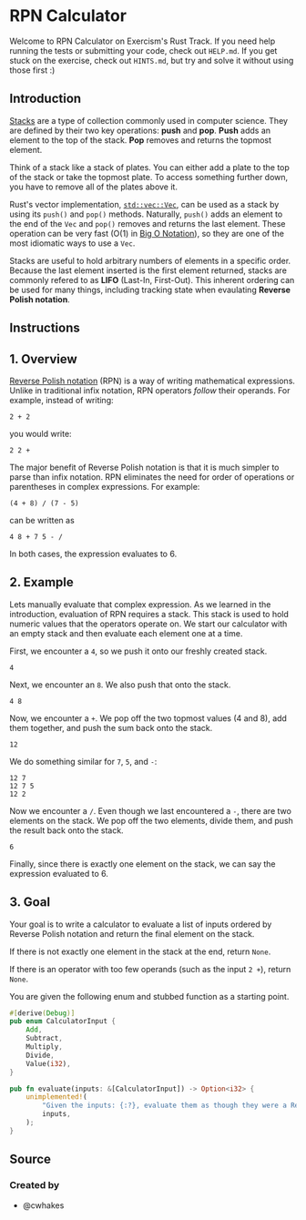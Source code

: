 # RPN Calculator

Welcome to RPN Calculator on Exercism's Rust Track.
If you need help running the tests or submitting your code, check out `HELP.md`.
If you get stuck on the exercise, check out `HINTS.md`, but try and solve it without using those first :)

## Introduction

[Stacks](https://en.wikipedia.org/wiki/Stack_%28abstract_data_type%29) are a type of collection commonly used in computer science.
They are defined by their two key operations: **push** and **pop**.
**Push** adds an element to the top of the stack.
**Pop** removes and returns the topmost element.

Think of a stack like a stack of plates.
You can either add a plate to the top of the stack or take the topmost plate.
To access something further down, you have to remove all of the plates above it.

Rust's vector implementation, [`std::vec::Vec`](https://doc.rust-lang.org/std/vec/struct.Vec.html), can be used as a stack by using its `push()` and `pop()` methods.
Naturally, `push()` adds an element to the end of the `Vec` and `pop()` removes and returns the last element.
These operation can be very fast (O(1) in [Big O Notation](https://en.wikipedia.org/wiki/Big_O_notation)),
so they are one of the most idiomatic ways to use a `Vec`.

Stacks are useful to hold arbitrary numbers of elements in a specific order.
Because the last element inserted is the first element returned,
stacks are commonly refered to as **LIFO** (Last-In, First-Out).
This inherent ordering can be used for many things,
including tracking state when evaulating **Reverse Polish notation**.

## Instructions

## 1. Overview

[Reverse Polish notation](https://en.wikipedia.org/wiki/Reverse_Polish_notation) (RPN) is a way of writing mathematical expressions.
Unlike in traditional infix notation, RPN operators *follow* their operands.
For example, instead of writing:

```
2 + 2
```

you would write:

```
2 2 +
```

The major benefit of Reverse Polish notation is that it is much simpler to parse than infix notation.
RPN eliminates the need for order of operations or parentheses in complex expressions.
For example:

```
(4 + 8) / (7 - 5)
```

can be written as

```
4 8 + 7 5 - /
```

In both cases, the expression evaluates to 6.

## 2. Example

Lets manually evaluate that complex expression.
As we learned in the introduction, evaluation of RPN requires a stack.
This stack is used to hold numeric values that the operators operate on.
We start our calculator with an empty stack and then evaluate each element one at a time.

First, we encounter a `4`,
so we push it onto our freshly created stack.

```
4
```

Next, we encounter an `8`.
We also push that onto the stack.

```
4 8
```

Now, we encounter a `+`.
We pop off the two topmost values (4 and 8),
add them together,
and push the sum back onto the stack.

```
12
```

We do something similar for `7`, `5`, and `-`:

```
12 7
12 7 5
12 2
```

Now we encounter a `/`.
Even though we last encountered a `-`,
there are two elements on the stack.
We pop off the two elements,
divide them,
and push the result back onto the stack.

```
6
```

Finally, since there is exactly one element on the stack,
we can say the expression evaluated to 6.

## 3. Goal

Your goal is to write a calculator to evaluate a list of inputs ordered by Reverse Polish notation and return the final element on the stack.

If there is not exactly one element in the stack at the end, return `None`.

If there is an operator with too few operands (such as the input `2 +`), return `None`.

You are given the following enum and stubbed function as a starting point.

```rust
#[derive(Debug)]
pub enum CalculatorInput {
    Add,
    Subtract,
    Multiply,
    Divide,
    Value(i32),
}

pub fn evaluate(inputs: &[CalculatorInput]) -> Option<i32> {
    unimplemented!(
		"Given the inputs: {:?}, evaluate them as though they were a Reverse Polish notation expression",
		inputs,
	);
}
```

## Source

### Created by

- @cwhakes